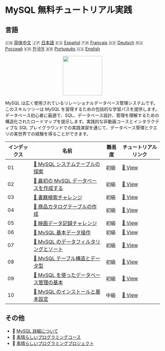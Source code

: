 # MySQL 無料チュートリアル実践

## 言語

🇨🇳 [简体中文](README_zh.md) 🇯🇵 [日本語](README_ja.md) 🇪🇸 [Español](README_es.md) 🇫🇷 [Français](README_fr.md) 🇩🇪 [Deutsch](README_de.md) 🇷🇺 [Русский](README_ru.md) 🇰🇷 [한국어](README_ko.md) 🇧🇷 [Português](README_pt.md) 🇺🇸 [English](README.md) 

<div align="center">
<img width="128px" src="https://file.labex.io/path/3JJy1bOBmUoZ.png">
</div>

MySQL は広く使用されているリレーショナルデータベース管理システムです。このスキルツリーは MySQL を習得するための包括的な学習パスを提供します。データベース初心者に最適で、SQL、データベース設計、管理を理解するための構造化されたロードマップを提示します。実践的な非動画コースとインタラクティブな SQL プレイグラウンドでの実践演習を通じて、データベース管理とクエリの実世界での経験を得ることができます。

|   インデックス | 名前                                                                                                                              | 難易度   | チュートリアルリンク                                                                                |
|----------------|-----------------------------------------------------------------------------------------------------------------------------------|----------|-----------------------------------------------------------------------------------------------------|
|             01 | [📖 MySQL システムテーブルの探索](https://labex.io/ja/tutorials/mysql-explore-mysql-system-tables-391702)                         | 初級     | [🔗 View](https://labex.io/ja/tutorials/mysql-explore-mysql-system-tables-391702)                   |
|             02 | [📖 最初の MySQL データベースを作成する](https://labex.io/ja/tutorials/mysql-create-your-first-mysql-database-418265)             | 初級     | [🔗 View](https://labex.io/ja/tutorials/mysql-create-your-first-mysql-database-418265)              |
|             03 | [📖 書籍検索チャレンジ](https://labex.io/ja/tutorials/mysql-book-search-challenge-418297)                                         | 初級     | [🔗 View](https://labex.io/ja/tutorials/mysql-book-search-challenge-418297)                         |
|             04 | [📖 商品カタログテーブルの作成](https://labex.io/ja/tutorials/mysql-create-a-product-catalog-table-418298)                        | 初級     | [🔗 View](https://labex.io/ja/tutorials/mysql-create-a-product-catalog-table-418298)                |
|             05 | [📖 映画データ記録チャレンジ](https://labex.io/ja/tutorials/mysql-record-movie-data-challenge-418302)                             | 初級     | [🔗 View](https://labex.io/ja/tutorials/mysql-record-movie-data-challenge-418302)                   |
|             06 | [📖 MySQL 基本データ操作](https://labex.io/ja/tutorials/sql-mysql-basic-data-manipulation-418303)                                 | 初級     | [🔗 View](https://labex.io/ja/tutorials/sql-mysql-basic-data-manipulation-418303)                   |
|             07 | [📖 MySQL のデータフィルタリングとソート](https://labex.io/ja/tutorials/mysql-mysql-data-filtering-and-sorting-418305)            | 初級     | [🔗 View](https://labex.io/ja/tutorials/mysql-mysql-data-filtering-and-sorting-418305)              |
|             08 | [📖 MySQL テーブル構造とデータ型](https://labex.io/ja/tutorials/mysql-mysql-table-structure-and-data-types-418307)                | 初級     | [🔗 View](https://labex.io/ja/tutorials/mysql-mysql-table-structure-and-data-types-418307)          |
|             09 | [📖 MySQL を使ったデータベース管理の基本](https://labex.io/ja/tutorials/mysql-database-management-fundamentals-with-mysql-418414) | 初級     | [🔗 View](https://labex.io/ja/tutorials/mysql-database-management-fundamentals-with-mysql-418414)   |
|             10 | [📖 MySQL のインストールと基本設定](https://labex.io/ja/tutorials/mysql-installation-and-basic-configuration-of-mysql-418415)     | 中級     | [🔗 View](https://labex.io/ja/tutorials/mysql-installation-and-basic-configuration-of-mysql-418415) |

## その他

- 🔗 [MySQL 詳細について](https://labex.io/ja/skilltrees/mysql)
- 🔗 [素晴らしいプログラミングコース](https://github.com/labex-labs/awesome-programming-courses)
- 🔗 [素晴らしいプログラミングプロジェクト](https://github.com/labex-labs/awesome-programming-projects)

